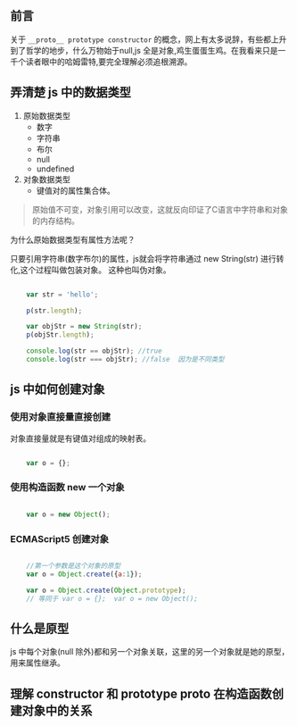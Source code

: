 




## 前言
关于 `__proto__ prototype constructor` 的概念，网上有太多说辞，有些都上升到了哲学的地步，什么万物始于null,js 全是对象,鸡生蛋蛋生鸡。在我看来只是一千个读者眼中的哈姆雷特,要完全理解必须追根溯源。


## 弄清楚 js 中的数据类型

1. 原始数据类型
    - 数字
    - 字符串
    - 布尔
    - null
    - undefined
2. 对象数据类型
    - 键值对的属性集合体。

>原始值不可变，对象引用可以改变，这就反向印证了C语言中字符串和对象的内存结构。


为什么原始数据类型有属性方法呢？

只要引用字符串(数字布尔)的属性，js就会将字符串通过 new String(str) 进行转化,这个过程叫做包装对象。
这种也叫伪对象。


``` javascript

    var str = 'hello';

    p(str.length);

    var objStr = new String(str);
    p(objStr.length);

    console.log(str == objStr); //true
    console.log(str === objStr); //false  因为是不同类型

```


## js 中如何创建对象

### 使用对象直接量直接创建
对象直接量就是有键值对组成的映射表。
``` javascript

    var o = {};

```
### 使用构造函数 new 一个对象

``` javascript

    var o = new Object();

```

### ECMAScript5 创建对象

``` javascript

    //第一个参数是这个对象的原型
    var o = Object.create({a:1});

    var o = Object.create(Object.prototype);
    // 等同于 var o = {};  var o = new Object();

```
## 什么是原型

js 中每个对象(null 除外)都和另一个对象关联，这里的另一个对象就是她的原型，用来属性继承。


## 理解 constructor 和 prototype __proto__ 在构造函数创建对象中的关系











